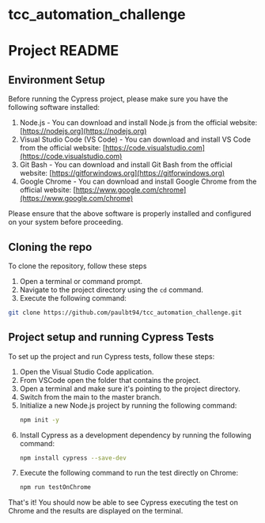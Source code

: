 # tcc_automation_challenge

# Project README

## Environment Setup

Before running the Cypress project, please make sure you have the following software installed:

1. Node.js - You can download and install Node.js from the official website: [https://nodejs.org](https://nodejs.org)
2. Visual Studio Code (VS Code) - You can download and install VS Code from the official website: [https://code.visualstudio.com](https://code.visualstudio.com)
3. Git Bash - You can download and install Git Bash from the official website: [https://gitforwindows.org](https://gitforwindows.org)
4. Google Chrome - You can download and install Google Chrome from the official website: [https://www.google.com/chrome](https://www.google.com/chrome)

Please ensure that the above software is properly installed and configured on your system before proceeding.


## Cloning the repo

To clone the repository, follow these steps
1. Open a terminal or command prompt.
2. Navigate to the project directory using the `cd` command.
3.  Execute the following command:
   ```bash
   git clone https://github.com/paulbt94/tcc_automation_challenge.git
   ```

## Project setup and running Cypress Tests

To set up the project and run Cypress tests, follow these steps:

1. Open the Visual Studio Code application.
2. From VSCode open the folder that contains the project.
3. Open a terminal and make sure it's pointing to the project directory.
4. Switch from the main to the master branch.
5. Initialize a new Node.js project by running the following command:
   ```bash
   npm init -y
   ```
6. Install Cypress as a development dependency by running the following command:
   ```bash
   npm install cypress --save-dev
   ```
7. Execute the following command to run the test directly on Chrome:
   ```bash
   npm run testOnChrome
   ```

That's it! You should now be able to see Cypress executing the test on Chrome and the results are displayed on the terminal.
